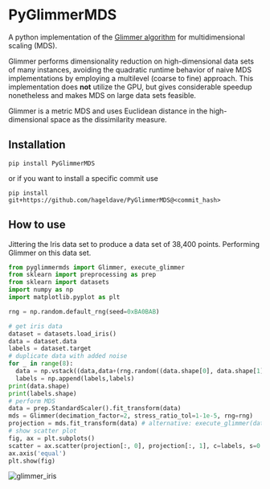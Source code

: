 # PyGlimmerMDS
A python implementation of the [Glimmer algorithm](https://doi.org/10.1109/TVCG.2008.85) for multidimensional scaling (MDS).

Glimmer performs dimensionality reduction on high-dimensional data sets of many instances, 
avoiding the quadratic runtime behavior of naive MDS implementations by employing a multilevel (coarse to fine) approach.
This implementation does **not** utilize the GPU, but gives considerable speedup nonetheless and makes MDS on large data
sets feasible.

Glimmer is a metric MDS and uses Euclidean distance in the high-dimensional space as the dissimilarity measure.


## Installation
```
pip install PyGlimmerMDS
```
or if you want to install a specific commit use
```
pip install git+https://github.com/hageldave/PyGlimmerMDS@<commit_hash>
```

## How to use
Jittering the Iris data set to produce a data set of 38,400 points. Performing Glimmer on this data set.

```python
from pyglimmermds import Glimmer, execute_glimmer
from sklearn import preprocessing as prep
from sklearn import datasets
import numpy as np
import matplotlib.pyplot as plt

rng = np.random.default_rng(seed=0xBA0BAB)

# get iris data
dataset = datasets.load_iris()
data = dataset.data
labels = dataset.target
# duplicate data with added noise
for _ in range(8):
  data = np.vstack((data,data+(rng.random((data.shape[0], data.shape[1]))*0.2-.1)))
  labels = np.append(labels,labels)
print(data.shape)
print(labels.shape)
# perform MDS
data = prep.StandardScaler().fit_transform(data)
mds = Glimmer(decimation_factor=2, stress_ratio_tol=1-1e-5, rng=rng)
projection = mds.fit_transform(data) # alternative: execute_glimmer(data)
# show scatter plot
fig, ax = plt.subplots()
scatter = ax.scatter(projection[:, 0], projection[:, 1], c=labels, s=0.02)
ax.axis('equal')
plt.show(fig)
```
![glimmer_iris](https://github.com/user-attachments/assets/a1982cf9-59f9-4198-bb8a-984cdd41d210)
